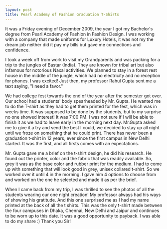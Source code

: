 ```yaml
---
layout: post
title: Pearl Academy of Fashion Graduation T-Shirts
---
```


It was a Friday evening of December 2009, the year I got my Bachelor's degree from Pearl Academy of Fashion in Fashion Design. I was working with a company that made uniforms for Luxury Hotels, it was not my the dream job neither did it pay my bills but gave me connections and confidence.

I took a week off from work to visit my Grandparents and was packing for a trip to the jungles of Bastar (India). They are known for tribal art but also infamous for notorious Naxal activities. We planned to stay in a forest rest house in the middle of the jungle, which had no electricity and no reception for phones. I was excited! Just then, my professor Rahul Gupta sent me a text saying, "I need a favor."

We had college fest towards the end of the year after the semester got over. Our school had a students' body spearheaded by Mr. Gupta. He wanted me to do the T-shirt as they had to get them printed for the fest, which was in weeks time. It was supposed to be done by the students, but to my surprise no one showed interest! It was 7:00 PM. I was not sure if I will be able to finish it as we had to leave early in the morning next day. Mr.Gupta asked me to give it a try and send the best I could, we decided to stay up all night until we froze on something that he could print. There has never been a graduation t-shirt in 12 years, ever since the first campus in New Delhi started. It was the first, and all firsts comes with an expectations.

Mr. Gupta gave me a brief on the t-shirt design, he did his research. He found out the printer, color and the fabric that was readily available. So, grey it was as the base color and rubber print for the medium. I had to come up with something that will look good in grey, unisex collared t-shirt. So we worked over it until 4 in the morning. I gave him 4 options to choose from and worked on the one he selected and made it as per the brief.

When I came back from my trip, I was thrilled to see the photos of all the students wearing our one night creation! My professor always had his ways of showing his gratitude. And this one surprised me as I had my name printed at the back of all the t shirts. This was the only t-shirt made between the four campuses in Dhaka, Chennai, New Delhi and Jaipur and continues to be worn up to this date. It was a good opportunity to payback. I was able to do my share :) Thank you Sir!
